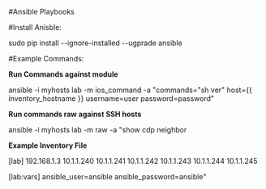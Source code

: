 #Ansible Playbooks


#Install Anisble:

sudo pip install --ignore-installed --ugprade ansible

#Example Commands:


**Run Commands against module**

ansible -i myhosts lab -m ios_command -a "commands="sh ver" host={{ inventory_hostname }} username=user password=password"

**Run commands raw against SSH hosts**

ansible -i myhosts lab -m raw -a "show cdp neighbor


**Example Inventory File**

[lab]
192.168.1.3
10.1.1.240
10.1.1.241
10.1.1.242
10.1.1.243
10.1.1.244
10.1.1.245 

[lab:vars]
ansible_user=ansible
ansible_password=ansible"
